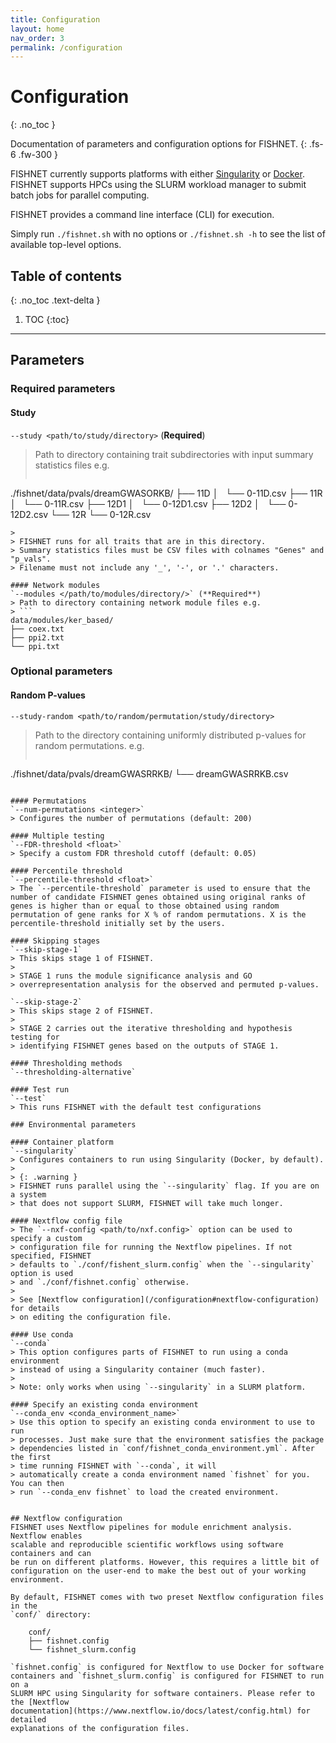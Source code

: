 ```yaml
---
title: Configuration
layout: home
nav_order: 3
permalink: /configuration
---
```


# Configuration
{: .no_toc }

Documentation of parameters and configuration options for FISHNET.
{: .fs-6 .fw-300 }

FISHNET currently supports platforms with either
[Singularity](https://docs.sylabs.io/guides/3.5/user-guide/introduction.html) or
[Docker](https://docs.docker.com/get-started/). FISHNET supports HPCs using the
SLURM workload manager to submit batch jobs for parallel computing.

FISHNET provides a command line interface (CLI) for execution. 

Simply run `./fishnet.sh` with no options or `./fishnet.sh -h` to see the list
of available top-level options.

##  Table of contents
{: .no_toc .text-delta }
1. TOC
{:toc}

---

## Parameters

### Required parameters

#### Study
`--study <path/to/study/directory>` (**Required**)
> Path to directory containing trait subdirectories with input summary
> statistics files e.g.
> ```
./fishnet/data/pvals/dreamGWASORKB/
├── 11D
│   └── 0-11D.csv
├── 11R
│   └── 0-11R.csv
├── 12D1
│   └── 0-12D1.csv
├── 12D2
│   └── 0-12D2.csv
└── 12R
    └── 0-12R.csv
```
>
> FISHNET runs for all traits that are in this directory.
> Summary statistics files must be CSV files with colnames "Genes" and "p_vals".
> Filename must not include any '_', '-', or '.' characters.

#### Network modules
`--modules </path/to/modules/directory/>` (**Required**)
> Path to directory containing network module files e.g.
> ```
data/modules/ker_based/
├── coex.txt
├── ppi2.txt
└── ppi.txt
```

### Optional parameters

#### Random P-values
`--study-random <path/to/random/permutation/study/directory>`
> Path to the directory containing uniformly distributed p-values for random permutations.
> e.g.
> ```
./fishnet/data/pvals/dreamGWASRRKB/
└── dreamGWASRRKB.csv
```

#### Permutations
`--num-permutations <integer>`
> Configures the number of permutations (default: 200)

#### Multiple testing
`--FDR-threshold <float>`
> Specify a custom FDR threshold cutoff (default: 0.05)

#### Percentile threshold
`--percentile-threshold <float>`
> The `--percentile-threshold` parameter is used to ensure that the number of candidate FISHNET genes obtained using original ranks of genes is higher than or equal to those obtained using random permutation of gene ranks for X % of random permutations. X is the percentile-threshold initially set by the users. 

#### Skipping stages
`--skip-stage-1`
> This skips stage 1 of FISHNET.
>
> STAGE 1 runs the module significance analysis and GO
> overrepresentation analysis for the observed and permuted p-values.

`--skip-stage-2`
> This skips stage 2 of FISHNET.
>
> STAGE 2 carries out the iterative thresholding and hypothesis testing for
> identifying FISHNET genes based on the outputs of STAGE 1.

#### Thresholding methods
`--thresholding-alternative`

#### Test run
`--test`
> This runs FISHNET with the default test configurations

### Environmental parameters

#### Container platform
`--singularity`
> Configures containers to run using Singularity (Docker, by default).
> 
> {: .warning }
> FISHNET runs parallel using the `--singularity` flag. If you are on a system
> that does not support SLURM, FISHNET will take much longer.

#### Nextflow config file
> The `--nxf-config <path/to/nxf.config>` option can be used to specify a custom
> configuration file for running the Nextflow pipelines. If not specified, FISHNET
> defaults to `./conf/fishent_slurm.config` when the `--singularity` option is used
> and `./conf/fishnet.config` otherwise.
> 
> See [Nextflow configuration](/configuration#nextflow-configuration) for details
> on editing the configuration file.

#### Use conda
`--conda`
> This option configures parts of FISHNET to run using a conda environment
> instead of using a Singularity container (much faster).
> 
> Note: only works when using `--singularity` in a SLURM platform.

#### Specify an existing conda environment
`--conda_env <conda_environment_name>`
> Use this option to specify an existing conda environment to use to run
> processes. Just make sure that the environment satisfies the package
> dependencies listed in `conf/fishnet_conda_environment.yml`. After the first
> time running FISHNET with `--conda`, it will
> automatically create a conda environment named `fishnet` for you. You can then
> run `--conda_env fishnet` to load the created environment.


## Nextflow configuration
FISHNET uses Nextflow pipelines for module enrichment analysis. Nextflow enables
scalable and reproducible scientific workflows using software containers and can
be run on different platforms. However, this requires a little bit of
configuration on the user-end to make the best out of your working environment.

By default, FISHNET comes with two preset Nextflow configuration files in the
`conf/` directory:

    conf/
    ├── fishnet.config
    └── fishnet_slurm.config

`fishnet.config` is configured for Nextflow to use Docker for software
containers and `fishnet_slurm.config` is configured for FISHNET to run on a
SLURM HPC using Singularity for software containers. Please refer to the [Nextflow
documentation](https://www.nextflow.io/docs/latest/config.html) for detailed
explanations of the configuration files.
